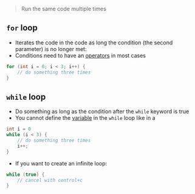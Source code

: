 > Run the same code multiple times

## `for` loop

- Iterates the code in the code as long the condition (the second parameter) is no longer met:
- Conditions need to have an [operators](operators.md) in most cases

```c
for (int i = 0; i < 3; i++) {
	// do something three times
}
```


## `while` loop

- Do something as long as the condition after the `while` keyword is true
- You cannot define the [variable](variables.md) in the `while` loop like in a 
```c
int i = 0
while (i < 3) {
	// do something three times
	i++;
}
```

- If you want to create an infinite loop:

```c
while (true) {
	// cancel with control+c
}
```
